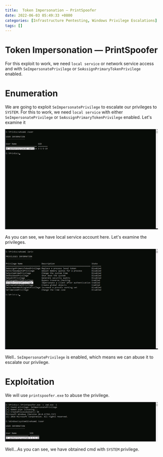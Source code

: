```yaml
---
title:  Token Impersonation — PrintSpoofer
date: 2022-06-03 05:49:33 +0800
categories: [Infrastructure Pentesting, Windows Privilege Escalations]
tags: []  
---
```


# Token Impersonation — PrintSpoofer

For this exploit to work, we need `local service` or network service access and with `SeImpersonatePrivilege` or `SeAssignPrimaryTokenPrivilege` enabled.

# Enumeration

We are going to exploit `SeImpersonatePrivilege` to escalate our privileges to `SYSTEM`. For this to work, we need `local service` with either `SeImpersonatePrivilege` or `SeAssignPrimaryTokenPrivilege` enabled. Let's examine it 

![winpriv](https://raw.githubusercontent.com/cyberkhalid/cyberkhalid.github.io/main/assets/img/ipentest/winprivtoken.png)

As you can see, we have local service account here. Let's examine the privileges.

![winpriv](https://raw.githubusercontent.com/cyberkhalid/cyberkhalid.github.io/main/assets/img/ipentest/winprivtoken1.png)

Well.. `SeImpersonatePrivilege` is enabled, which means we can abuse it to escalate our privilege. 

# Exploitation

We will use `printspoofer.exe` to abuse the privilege.

![winpriv](https://raw.githubusercontent.com/cyberkhalid/cyberkhalid.github.io/main/assets/img/ipentest/winprivtoken3.png)

Well...As you can see, we have obtained cmd with `SYSTEM` privilege.

 
